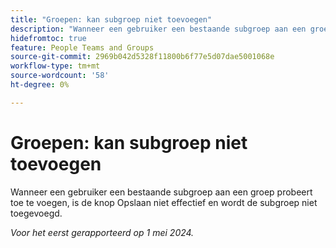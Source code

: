 ```yaml
---
title: "Groepen: kan subgroep niet toevoegen"
description: "Wanneer een gebruiker een bestaande subgroep aan een groep probeert toe te voegen, is de knop Opslaan niet effectief en wordt de subgroep niet toegevoegd."
hidefromtoc: true
feature: People Teams and Groups
source-git-commit: 2969b042d5328f11800b6f77e5d07dae5001068e
workflow-type: tm+mt
source-wordcount: '58'
ht-degree: 0%

---
```



# Groepen: kan subgroep niet toevoegen

Wanneer een gebruiker een bestaande subgroep aan een groep probeert toe te voegen, is de knop Opslaan niet effectief en wordt de subgroep niet toegevoegd.

_Voor het eerst gerapporteerd op 1 mei 2024._
